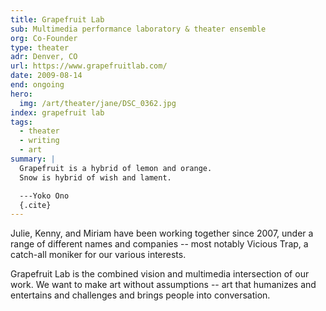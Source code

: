 ```yaml
---
title: Grapefruit Lab
sub: Multimedia performance laboratory & theater ensemble
org: Co-Founder
type: theater
adr: Denver, CO
url: https://www.grapefruitlab.com/
date: 2009-08-14
end: ongoing
hero:
  img: /art/theater/jane/DSC_0362.jpg
index: grapefruit lab
tags:
  - theater
  - writing
  - art
summary: |
  Grapefruit is a hybrid of lemon and orange.
  Snow is hybrid of wish and lament.

  ---Yoko Ono
  {.cite}
---
```


Julie, Kenny, and Miriam have been working together since 2007,
under a range of different names and companies --
most notably Vicious Trap,
a catch-all moniker for our various interests.

Grapefruit Lab is the combined vision
and multimedia intersection of our work.
We want to make art without assumptions --
art that humanizes
and entertains
and challenges
and brings people into conversation.
